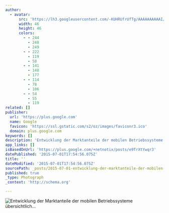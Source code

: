 ```yaml
---
author:
  - avatar:
      src: 'https://lh3.googleusercontent.com/-KUHRUfrUfTg/AAAAAAAAAAI/AAAAAAAAACE/xqzf9iOWYso/s46-c-k-no/photo.jpg'
      width: 46
      height: 46
      colors:
        - - 244
          - 248
          - 249
        - - 222
          - 119
          - 58
        - - 141
          - 148
          - 177
        - - 114
          - 78
          - 106
        - - 54
          - 55
          - 119
related: []
publisher:
  url: 'https://plus.google.com'
  name: Google
  favicon: 'https://ssl.gstatic.com/s2/oz/images/faviconr3.ico'
  domain: plus.google.com
keywords: []
description: 'Entwicklung der Marktanteile der mobilen Betriebssysteme übersichtlich dargestellt. http://www.kantarworldpanel.com/global/smartphone-os-market-share/﻿ - netnotix - it solutions GmbH - Google+'
app_links: []
isBasedOnUrl: 'https://plus.google.com/+netnotix/posts/e9TrXtYwqr3'
datePublished: '2015-07-01T17:54:56.075Z'
title: ''
dateModified: '2015-07-01T17:54:56.075Z'
sourcePath: _posts/2015-07-01-entwicklung-der-marktanteile-der-mobilen-betriebssysteme-ube.md
published: true
_type: Photograph
_context: 'http://schema.org'

---
```

![Entwicklung der Marktanteile der mobilen Betriebssysteme übersichtlich&period;&period;&period;](https://lh3.googleusercontent.com/-0kxJtLEzK7w/VUxwpaUMwjI/AAAAAAAAAIM/fIdH48Wx-D4/w506-h415/germany.PNG)